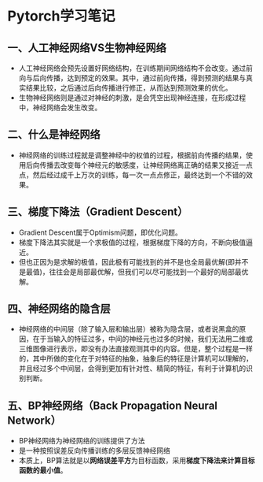 # Pytorch学习笔记

## 一、人工神经网络VS生物神经网络

- 人工神经网络会预先设置好网络结构，在训练期间网络结构不会改变。通过前向与后向传播，达到预定的效果。其中，通过前向传播，得到预测的结果与真实结果比较，之后通过后向传播进行修正，从而达到预测效果的优化。
- 生物神经网络则是通过对神经的刺激，是会凭空出现神经连接，在形成过程中，神经网络会发生改变。

## 二、什么是神经网络

- 神经网络的训练过程就是调整神经中的权值的过程，根据前向传播的结果，使用后向传播去改变每个神经元的敏感度，让神经网络离正确的结果又接近一点点，然后经过成千上万次的训练，每一次一点点修正，最终达到一个不错的效果。

## 三、梯度下降法（Gradient Descent）

- Gradient Descent属于Optimism问题，即优化问题。
- 梯度下降法其实就是一个求极值的过程，根据梯度下降的方向，不断向极值逼近。
- 但也正因为是求解的极值，因此极有可能找到的并不是也全局最优解(即并不是最值)，往往会是局部最优解，但我们可以尽可能找到一个最好的局部最优解。

## 四、神经网络的隐含层

- 神经网络的中间层（除了输入层和输出层）被称为隐含层，或者说黑盒的原因，在于当输入的特征过多，中间的神经元也过多的时候，我们无法用二维或三维图像进行表示，即没有办法直接观测其中的内容。但是，整个过程是一样的，其中所做的变化在于对特征的抽象，抽象后的特征是计算机可以理解的，并且经过多个中间层，会得到更加有针对性、精简的特征，有利于计算机的识别判断。

## 五、BP神经网络（Back Propagation Neural Network）

- BP神经网络为神经网络的训练提供了方法
- 是一种按照误差反向传播训练的多层反馈神经网络
- 本质上，BP算法就是以**网络误差平方**为目标函数，采用**梯度下降法来计算目标函数的最小值**。